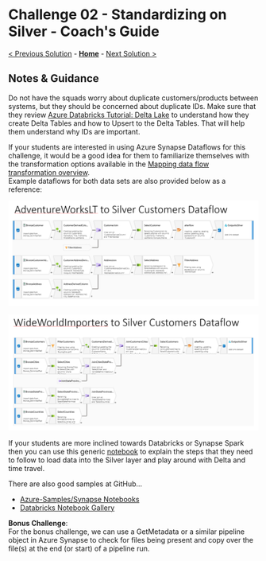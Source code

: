 # Challenge 02 - Standardizing on Silver - Coach's Guide 

[< Previous Solution](./Solution-01.md) - **[Home](./README.md)** - [Next Solution >](./Solution-03.md)

## Notes & Guidance

Do not have the squads worry about duplicate customers/products between systems, but they should be concerned about duplicate IDs.  Make sure that they review [Azure Databricks Tutorial: Delta Lake](https://learn.microsoft.com/en-us/azure/databricks/delta/tutorial) to understand how they create Delta Tables and how to Upsert to the Delta Tables.  That will help them understand why IDs are important.

If your students are interested in using Azure Synapse Dataflows for this challenge, it would be a good idea for them to familiarize themselves with the transformation options available in the [Mapping data flow transformation overview](https://learn.microsoft.com/en-us/azure/data-factory/data-flow-transformation-overview?context=%2Fazure%2Fsynapse-analytics%2Fcontext%2Fcontext).  
Example dataflows for both data sets are also provided below as a reference:
  
![picture alt](./Solutions/Challenge2a_Example.png)
  
![picture alt](./Solutions/Challenge2b_Example.png)
  


If your students are more inclined towards Databricks or Synapse Spark then you can use this generic [notebook](../Coach/Solutions/Bronze%20to%20Silver%20Delta%20Lake.ipynb?raw=true) to explain the steps that they need to follow to load data into the Silver layer and play around with Delta and time travel. 

There are also good samples at GitHub...
- [Azure-Samples/Synapse Notebooks](https://github.com/Azure-Samples/Synapse/tree/main/Notebooks)
- [Databricks Notebook Gallery](https://www.databricks.com/discover/notebook-gallery)


__Bonus Challenge__:  
For the bonus challenge, we can use a GetMetadata or a similar pipeline object in Azure Synapse to check for files being present and copy over the file(s) at the end (or start) of a pipeline run.
  

